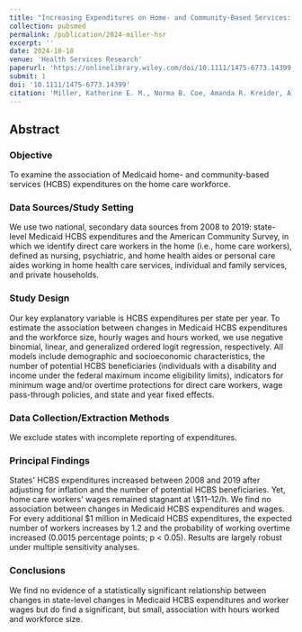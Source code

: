 ```yaml
---
title: "Increasing Expenditures on Home- and Community-Based Services: Do Home Care Workers Benefit?"
collection: pubsmed
permalink: /publication/2024-miller-hsr
excerpt: ''
date: 2024-10-18
venue: 'Health Services Research'
paperurl: 'https://onlinelibrary.wiley.com/doi/10.1111/1475-6773.14399'
submit: 1
doi: '10.1111/1475-6773.14399'
citation: 'Miller, Katherine E. M., Norma B. Coe, Amanda R. Kreider, Allison Hoffman, Katherine Rhode, and Pilar Gonalons-Pons. 2024. &quot;Increasing Expenditures on Home- and Community-Based Services: Do Home Care Workers Benefit?&quot; <i>Health Services Research</i>, October. https://doi.org/10.1111/1475-6773.14399.'
---
```

## Abstract

### Objective

To examine the association of Medicaid home- and community-based services (HCBS) expenditures on the home care workforce.

### Data Sources/Study Setting

We use two national, secondary data sources from 2008 to 2019: state-level Medicaid HCBS expenditures and the American Community Survey, in which we identify direct care workers in the home (i.e., home care workers), defined as nursing, psychiatric, and home health aides or personal care aides working in home health care services, individual and family services, and private households.

### Study Design

Our key explanatory variable is HCBS expenditures per state per year. To estimate the association between changes in Medicaid HCBS expenditures and the workforce size, hourly wages and hours worked, we use negative binomial, linear, and generalized ordered logit regression, respectively. All models include demographic and socioeconomic characteristics, the number of potential HCBS beneficiaries (individuals with a disability and income under the federal maximum income eligibility limits), indicators for minimum wage and/or overtime protections for direct care workers, wage pass-through policies, and state and year fixed effects.

### Data Collection/Extraction Methods

We exclude states with incomplete reporting of expenditures.

### Principal Findings

States' HCBS expenditures increased between 2008 and 2019 after adjusting for inflation and the number of potential HCBS beneficiaries. Yet, home care workers' wages remained stagnant at \\$11–12/h. We find no association between changes in Medicaid HCBS expenditures and wages. For every additional $1 million in Medicaid HCBS expenditures, the expected number of workers increases by 1.2 and the probability of working overtime increased (0.0015 percentage points; p < 0.05). Results are largely robust under multiple sensitivity analyses.

### Conclusions

We find no evidence of a statistically significant relationship between changes in state-level changes in Medicaid HCBS expenditures and worker wages but do find a significant, but small, association with hours worked and workforce size.
